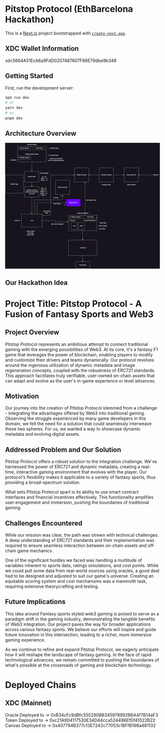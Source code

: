 # Pitstop Protocol (EthBarcelona Hackathon)

This is a [Next.js](https://nextjs.org/) project bootstrapped with [`create-next-app`](https://github.com/vercel/next.js/tree/canary/packages/create-next-app).

## XDC Wallet Information

xdc5664A51EcA6a9FdD0207487607F86E79dbe9b348

## Getting Started

First, run the development server:

```bash
npm run dev
# or
yarn dev
# or
pnpm dev
```

## Architecture Overview

![diagram](diagram.png)

## Our Hackathon Idea

# Project Title: Pitstop Protocol - A Fusion of Fantasy Sports and Web3

## Project Overview

Pitstop Protocol represents an ambitious attempt to connect traditional gaming with the emerging possibilities of Web3. At its core, it's a fantasy F1 game that leverages the power of blockchain, enabling players to modify and customize their drivers and teams dynamically. Our protocol revolves around the ingenious utilization of dynamic metadata and image regeneration concepts, coupled with the robustness of ERC721 standards. This approach facilitates truly verifiable, user-owned on-chain assets that can adapt and evolve as the user's in-game experience or level advances.

## Motivation

Our journey into the creation of Pitstop Protocol stemmed from a challenge - integrating the advantages offered by Web3 into traditional gaming. Observing the struggle experienced by many game developers in this domain, we felt the need for a solution that could seamlessly interweave these two spheres. For us, we wanted a way to showcase dynamic metadata and evolving digital assets.

## Addressed Problem and Our Solution

Pitstop Protocol offers a robust solution to the integration challenge. We've harnessed the power of ERC721 and dynamic metadata, creating a real-time, interactive gaming environment that evolves with the player. Our protocol's flexibility makes it applicable to a variety of fantasy sports, thus providing a broad-spectrum solution.

What sets Pitstop Protocol apart is its ability to use smart contract interfaces and financial incentives effectively. This functionality amplifies user engagement and immersion, pushing the boundaries of traditional gaming.

## Challenges Encountered

While our mission was clear, the path was strewn with technical challenges. A deep understanding of ERC721 standards and their implementation was required to ensure seamless interaction between on-chain assets and off-chain game mechanics.

One of the significant hurdles we faced was handling a multitude of variables inherent to sports data, ratings simulations, and cost points. While we could pull some data from real-world sources using oracles, a good deal had to be designed and adjusted to suit our game's universe. Creating an equitable scoring system and cost mechanisms was a mammoth task, requiring extensive theorycrafting and testing.

## Future Implications

This idea around Fantasy sports styled web3 gaming is poised to serve as a paradigm shift in the gaming industry, demonstrating the tangible benefits of Web3 integration. Our project paves the way for broader applications across various fantasy sports. We believe our efforts will inspire and guide future innovation in this intersection, leading to a richer, more immersive gaming experience.

As we continue to refine and expand Pitstop Protocol, we eagerly anticipate how it will reshape the landscape of fantasy gaming. In the face of rapid technological advances, we remain committed to pushing the boundaries of what's possible at the crossroads of gaming and blockchain technology.

# Deployed Chains

## XDC (Mainnet)

Oracle Deployed to -> 0xB34cFc9dBfc555290B8345978992B6A4f7B14aF3
Token Deployed to -> 0xc21A904117530E34D44cca524496EfDf41022B22
Canvas Deployed to -> 0x407794B377c13E7242c77053c18FfB196a481132
